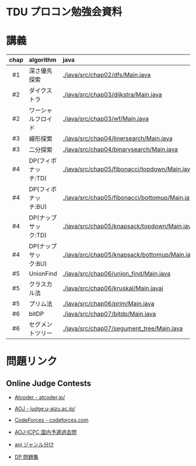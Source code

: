 TDU プロコン勉強会資料
===


# 講義


| chap    | algorithm              | java                                           | c++                            |
| :-----: | :--------------------- | :---                                           | :-----                         |
| #1      | 深さ優先探索           | [./java/src/chap02/dfs/Main.java](./java/src/chap02/dfs/Main.java)                               | [./cpp/chap02_dfs.cpp](./cpp/chap02_dfs.cpp)           |
| #2      | ダイクストラ           | [./java/src/chap03/dijkstra/Main.java](./java/src/chap03/dijkstra/Main.java)                     | [./cpp/chap03_dijkstra.cpp](./cpp/chap03_dijkstra.cpp)      |
| #2      | ワーシャルフロイド     | [./java/src/chap03/wf/Main.java](./java/src/chap03/wf/Main.java)                                 | [./cpp/chap03_wf.cpp](./cpp/chap03_wf.cpp)            |
| #3      | 線形探索               | [./java/src/chap04/linersearch/Main.java](./java/src/chap04/linersearch/Main.java)               | [./cpp/chap04_liner_search.cpp](./cpp/chap04_liner_search.cpp)  |
| #3      | 二分探索               | [./java/src/chap04/binarysearch/Main.java](./java/src/chap04/binarysearch/Main.java)             | [./cpp/chap04_binary_search.cpp](./cpp/chap04_binary_search.cpp) |
| #4      | DP(フィボナッチ:TD)    | [./java/src/chap05/fibonacci/topdown/Main.java](./java/src/chap05/fibonacci/topdown/Main.java)   | [./cpp/chap05_fibonacci_td.cpp](./cpp/chap05_fibonacci_td.cpp)  |
| #4      | DP(フィボナッチ:BU)    | [./java/src/chap05/fibonacci/bottomup/Main.java](./java/src/chap05/fibonacci/bottomup/Main.java) | [./cpp/chap05_fibonacci_bu.cpp](./cpp/chap05_fibonacci_bu.cpp)  |
| #4      | DP(ナップサック:TD)    | [./java/src/chap05/knapsack/topdown/Main.java](./java/src/chap05/knapsack/topdown/Main.java)     | [./cpp/chap05_knapsack_td.cpp](./cpp/chap05_knapsack_td.cpp)   |
| #4      | DP(ナップサック:BU)    | [./java/src/chap05/knapsack/bottomup/Main.java](./java/src/chap05/knapsack/bottomup/Main.java)   | [./cpp/chap05_knapsack_bu.cpp](./cpp/chap05_knapsack_bu.cpp)   |
| #5      | UnionFind              | [./java/src/chap06/union_find/Main.java](./java/src/chap06/union_find/Main.java)                 | [./cpp/chap06_union_find.cpp](./cpp/chap06_union_find.cpp)    |
| #5      | クラスカル法           | [./java/src/chap06/kruskal/Main.java](./java/src/chap06/kruskal/Main.java)j                      | [./cpp/chap06_kruskal.cpp](./cpp/chap06_kruskal.cpp)       |
| #5      | プリム法               | [./java/src/chap06/prim/Main.java](./java/src/chap06/prim/Main.java)                             | [./cpp/chap06_prim.cpp](./cpp/chap06_prim.cpp)          |
| #6      | bitDP                  | [./java/src/chap07/bitdp/Main.java](./java/src/chap07/bitdp/Main.java)                           | [./cpp/chap07_bitdp.cpp](./cpp/chap07_bitdp.cpp)         |
| #6      | セグメントツリー       | [./java/src/chap07/segument_tree/Main.java](./java/src/chap07/segument_tree/Main.java)           | ./cpp/          |


# 問題リンク

## Online Judge Contests

* [Atcoder - atcoder.jp/](http://atcoder.jp/)
* [AOJ - judge.u-aizu.ac.jp/](http://judge.u-aizu.ac.jp/onlinejudge/index.jsp)
* [CodeForces - codeforces.com](http://codeforces.com/)


* [AOJ-ICPC 国内予選過去問](http://ichyo.jp/aoj-icpc/?aoj_rivals=&sort2_order=desc&year_max=&source4=0&aoj_username=&point_max=1200&sort1_order=asc&source2=0&source3=0&source1=1&point_min=100&sort2_by=num_aoj_acceptances&year_min=&sort1_by=point)
* [aoj ジャンル分け](http://d.hatena.ne.jp/otaks/20111026/1319629788)
* [DP 問題集](http://d.hatena.ne.jp/kyuridenamida/20111009/1318091499)
